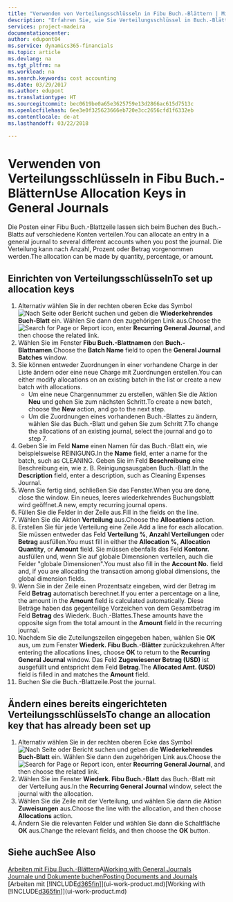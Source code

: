 ```yaml
---
title: "Verwenden von Verteilungsschlüsseln in Fibu Buch.-Blättern | Microsoft Docs"
description: "Erfahren Sie, wie Sie Verteilungsschlüssel in Buch.-Blättern verwenden können."
services: project-madeira
documentationcenter: 
author: edupont04
ms.service: dynamics365-financials
ms.topic: article
ms.devlang: na
ms.tgt_pltfrm: na
ms.workload: na
ms.search.keywords: cost accounting
ms.date: 03/29/2017
ms.author: edupont
ms.translationtype: HT
ms.sourcegitcommit: bec0619be0a65e3625759e13d2866ac615d7513c
ms.openlocfilehash: 6ee3e0f325623666eb720e3cc2656cfd1f6332eb
ms.contentlocale: de-at
ms.lasthandoff: 03/22/2018

---
```

# <a name="use-allocation-keys-in-general-journals"></a><span data-ttu-id="f67cb-103">Verwenden von Verteilungsschlüsseln in Fibu Buch.-Blättern</span><span class="sxs-lookup"><span data-stu-id="f67cb-103">Use Allocation Keys in General Journals</span></span>
<span data-ttu-id="f67cb-104">Die Posten einer Fibu Buch.-Blattzeile lassen sich beim Buchen des Buch.-Blatts auf verschiedene Konten verteilen.</span><span class="sxs-lookup"><span data-stu-id="f67cb-104">You can allocate an entry in a general journal to several different accounts when you post the journal.</span></span> <span data-ttu-id="f67cb-105">Die Verteilung kann nach Anzahl, Prozent oder Betrag vorgenommen werden.</span><span class="sxs-lookup"><span data-stu-id="f67cb-105">The allocation can be made by quantity, percentage, or amount.</span></span>

## <a name="to-set-up-allocation-keys"></a><span data-ttu-id="f67cb-106">Einrichten von Verteilungsschlüsseln</span><span class="sxs-lookup"><span data-stu-id="f67cb-106">To set up allocation keys</span></span>
1. <span data-ttu-id="f67cb-107">Alternativ wählen Sie in der rechten oberen Ecke das Symbol ![Nach Seite oder Bericht suchen](media/ui-search/search_small.png "Nach Seite oder Bericht suchen") und geben die **Wiederkehrendes Buch-Blatt** ein. Wählen Sie dann den zugehörigen Link aus.</span><span class="sxs-lookup"><span data-stu-id="f67cb-107">Choose the ![Search for Page or Report](media/ui-search/search_small.png "Search for Page or Report icon") icon, enter **Recurring General Journal**, and then choose the related link.</span></span>
2. <span data-ttu-id="f67cb-108">Wählen Sie im Fenster **Fibu Buch.-Blattnamen** den **Buch.-Blattnamen**.</span><span class="sxs-lookup"><span data-stu-id="f67cb-108">Choose the **Batch Name** field to open the **General Journal Batches** window.</span></span>
3. <span data-ttu-id="f67cb-109">Sie können entweder Zuordnungen in einer vorhandene Charge in der Liste ändern oder eine neue Charge mit Zuordnungen erstellen.</span><span class="sxs-lookup"><span data-stu-id="f67cb-109">You can either modify allocations on an existing batch in the list or create a new batch with allocations.</span></span>
   * <span data-ttu-id="f67cb-110">Um eine neue Chargennummer zu erstellen, wählen Sie die Aktion **Neu** und gehen Sie zum nächsten Schritt.</span><span class="sxs-lookup"><span data-stu-id="f67cb-110">To create a new batch, choose the **New** action, and go to the next step.</span></span>
   * <span data-ttu-id="f67cb-111">Um die Zuordnungen eines vorhandenen Buch.-Blattes zu ändern, wählen Sie das Buch.-Blatt und gehen Sie zum Schritt 7.</span><span class="sxs-lookup"><span data-stu-id="f67cb-111">To change the allocations of an existing journal, select the journal and go to step 7.</span></span>    
4. <span data-ttu-id="f67cb-112">Geben Sie im Feld **Name** einen Namen für das Buch.-Blatt ein, wie beispielsweise REINIGUNG.</span><span class="sxs-lookup"><span data-stu-id="f67cb-112">In the **Name** field, enter a name for the batch, such as CLEANING.</span></span> <span data-ttu-id="f67cb-113">Geben Sie im Feld **Beschreibung** eine Beschreibung ein, wie z. B. Reinigungsausgaben Buch.-Blatt.</span><span class="sxs-lookup"><span data-stu-id="f67cb-113">In the **Description** field, enter a description, such as Cleaning Expenses Journal.</span></span>
5. <span data-ttu-id="f67cb-114">Wenn Sie fertig sind, schließen Sie das Fenster.</span><span class="sxs-lookup"><span data-stu-id="f67cb-114">When you are done, close the window.</span></span> <span data-ttu-id="f67cb-115">Ein neues, leeres wiederkehrendes Buchungsblatt wird geöffnet.</span><span class="sxs-lookup"><span data-stu-id="f67cb-115">A new, empty recurring journal opens.</span></span>
6. <span data-ttu-id="f67cb-116">Füllen Sie die Felder in der Zeile aus.</span><span class="sxs-lookup"><span data-stu-id="f67cb-116">Fill in the fields on the line.</span></span>
7. <span data-ttu-id="f67cb-117">Wählen Sie die Aktion **Verteilung** aus.</span><span class="sxs-lookup"><span data-stu-id="f67cb-117">Choose the **Allocations** action.</span></span>
8. <span data-ttu-id="f67cb-118">Erstellen Sie für jede Verteilung eine Zeile.</span><span class="sxs-lookup"><span data-stu-id="f67cb-118">Add a line for each allocation.</span></span> <span data-ttu-id="f67cb-119">Sie müssen entweder das Feld **Verteilung %**, **Anzahl Verteilungen** oder **Betrag** ausfüllen.</span><span class="sxs-lookup"><span data-stu-id="f67cb-119">You must fill in either the **Allocation %**, **Allocation Quantity**, or **Amount** field.</span></span> <span data-ttu-id="f67cb-120">Sie müssen ebenfalls das Feld **Kontonr.** ausfüllen und, wenn Sie auf globale Dimensionen verteilen, auch die Felder "globale Dimensionen".</span><span class="sxs-lookup"><span data-stu-id="f67cb-120">You must also fill in the **Account No.** field and, if you are allocating the transaction among global dimensions, the global dimension fields.</span></span>
9. <span data-ttu-id="f67cb-121">Wenn Sie in der Zeile einen Prozentsatz eingeben, wird der Betrag im Feld **Betrag** automatisch berechnet.</span><span class="sxs-lookup"><span data-stu-id="f67cb-121">If you enter a percentage on a line, the amount in the **Amount** field is calculated automatically.</span></span> <span data-ttu-id="f67cb-122">Diese Beträge haben das gegenteilige Vorzeichen von dem Gesamtbetrag im Feld **Betrag** des Wiederk. Buch.-Blattes.</span><span class="sxs-lookup"><span data-stu-id="f67cb-122">These amounts have the opposite sign from the total amount in the **Amount** field in the recurring journal.</span></span>
10. <span data-ttu-id="f67cb-123">Nachdem Sie die Zuteilungszeilen eingegeben haben, wählen Sie **OK** aus, um zum Fenster **Wiederk. Fibu Buch.-Blätter** zurückzukehren.</span><span class="sxs-lookup"><span data-stu-id="f67cb-123">After entering the allocations lines, choose **OK** to return to the **Recurring General Journal** window.</span></span> <span data-ttu-id="f67cb-124">Das Feld **Zugewiesener Betrag (USD)** ist ausgefüllt und entspricht dem Feld **Betrag**.</span><span class="sxs-lookup"><span data-stu-id="f67cb-124">The **Allocated Amt. (USD)** field is filled in and matches the **Amount** field.</span></span>
11. <span data-ttu-id="f67cb-125">Buchen Sie die Buch.-Blattzeile.</span><span class="sxs-lookup"><span data-stu-id="f67cb-125">Post the journal.</span></span>

## <a name="to-change-an-allocation-key-that-has-already-been-set-up"></a><span data-ttu-id="f67cb-126">Ändern eines bereits eingerichteten Verteilungsschlüssels</span><span class="sxs-lookup"><span data-stu-id="f67cb-126">To change an allocation key that has already been set up</span></span>
1. <span data-ttu-id="f67cb-127">Alternativ wählen Sie in der rechten oberen Ecke das Symbol ![Nach Seite oder Bericht suchen](media/ui-search/search_small.png "Nach Seite oder Bericht suchen") und geben die **Wiederkehrendes Buch-Blatt** ein. Wählen Sie dann den zugehörigen Link aus.</span><span class="sxs-lookup"><span data-stu-id="f67cb-127">Choose the ![Search for Page or Report](media/ui-search/search_small.png "Search for Page or Report icon") icon, enter **Recurring General Journal**, and then choose the related link.</span></span>
2. <span data-ttu-id="f67cb-128">Wählen Sie im Fenster **Wiederk. Fibu Buch.-Blatt** das Buch.-Blatt mit der Verteilung aus.</span><span class="sxs-lookup"><span data-stu-id="f67cb-128">In the **Recurring General Journal** window, select the journal with the allocation.</span></span>
3. <span data-ttu-id="f67cb-129">Wählen Sie die Zeile mit der Verteilung, und wählen Sie dann die Aktion **Zuweisungen** aus.</span><span class="sxs-lookup"><span data-stu-id="f67cb-129">Choose the line with the allocation, and then choose **Allocations** action.</span></span>
4. <span data-ttu-id="f67cb-130">Ändern Sie die relevanten Felder und wählen Sie dann die Schaltfläche **OK** aus.</span><span class="sxs-lookup"><span data-stu-id="f67cb-130">Change the relevant fields, and then choose the **OK** button.</span></span>

## <a name="see-also"></a><span data-ttu-id="f67cb-131">Siehe auch</span><span class="sxs-lookup"><span data-stu-id="f67cb-131">See Also</span></span>
<span data-ttu-id="f67cb-132">[Arbeiten mit Fibu Buch.-Blättern](ui-work-general-journals.md)A</span><span class="sxs-lookup"><span data-stu-id="f67cb-132">[Working with General Journals](ui-work-general-journals.md)</span></span>  
[<span data-ttu-id="f67cb-133">Journale und Dokumente buchen</span><span class="sxs-lookup"><span data-stu-id="f67cb-133">Posting Documents and Journals</span></span>](ui-post-documents-journals.md)  
<span data-ttu-id="f67cb-134">[Arbeiten mit [!INCLUDE[d365fin](includes/d365fin_md.md)]](ui-work-product.md)</span><span class="sxs-lookup"><span data-stu-id="f67cb-134">[Working with [!INCLUDE[d365fin](includes/d365fin_md.md)]](ui-work-product.md)</span></span>

